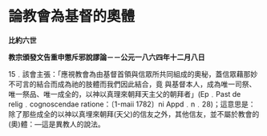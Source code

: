 # 論教會為基督的奧體


**比約六世**

**教宗頒發文告重申懲斥邪說謬論－－公元一八六四年十二月八日**





15﹒該會主張：「應視教會為由基督首領與信眾所共同組成的奧秘，蓋信眾藉那妙不可言的結合而成為祂的肢體而我們因此結合，竟
與基督本人，成為唯一司祭、唯一祭品、唯一成全的，以神以真理來朝拜天主父的朝拜者」(Ep﹒Past de relig﹒cognoscendae 
ratione：〔1-maii 1782〕ni 
Appd﹒n﹒28)；這意思是：除了那些成全的以神以真埋來朝拜(天父)的信友之外，其他信友，並不屬於教會的(奧)體：—這是異教人的說法。

